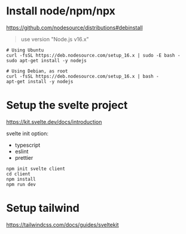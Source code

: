 # Install node/npm/npx

https://github.com/nodesource/distributions#debinstall

> use version "Node.js v16.x"

```
# Using Ubuntu
curl -fsSL https://deb.nodesource.com/setup_16.x | sudo -E bash -
sudo apt-get install -y nodejs

# Using Debian, as root
curl -fsSL https://deb.nodesource.com/setup_16.x | bash -
apt-get install -y nodejs
```

# Setup the svelte project

https://kit.svelte.dev/docs/introduction

svelte init option:

- typescript
- eslint
- prettier

```
npm init svelte client
cd client
npm install
npm run dev
```

# Setup tailwind

https://tailwindcss.com/docs/guides/sveltekit
